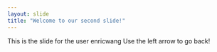 ```yaml
---
layout: slide
title: "Welcome to our second slide!"
---
```

This is the slide for the user enricwang
Use the left arrow to go back!
